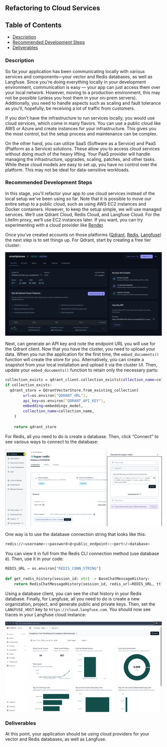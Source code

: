 ## **Refactoring to Cloud Services**

## **Table of Contents**

- [Description](#description)
- [Recommended Development Steps](#recommended-development-steps)
- [Deliverables](#deliverables)

### **Description**

So far,your application has been communicating locally with various services and components—your vector and Redis databases, as well as Langfuse. Since you're doing everything locally in your development environment, communication is easy — your app can just access them over your local network. However, moving to a production environment, this may not be possible (unless you host them in your on-prem servers). Additionally, you need to handle aspects such as scaling and fault tolerance as you'll, hopefully, be receiving a lot of traffic from customers.

If you don't have the infrastructure to run services locally, you would use cloud services, which come in many flavors. You can use a public cloud like AWS or Azure and create instances for your infrastructure. This gives you the most control, but the setup process and maintenance can be complex.

On the other hand, you can utilize SaaS (Software as a Service) and PaaS (Platform as a Service) solutions. These allow you to access cloud services without doing much of the heavy lifting. Your PaaS provider will handle managing the infrastructure, upgrades, scaling, patches, and other tasks.  While these cloud models are easy to set up, you have no control over the platform. This may not be ideal for data-sensitive workloads.

### **Recommended Development Steps**

In this stage, you'll refactor your app to use cloud services instead of the local setup we've been using so far. Note that it is possible to move our entire setup to a public cloud, such as using AWS EC2 instances and Docker containers. However, to keep the setup simple, we will use managed services. We’ll use Qdrant Cloud, Redis Cloud, and Langfuse Cloud. For the Litellm proxy, we’ll use EC2 instances later. If you want, you can try experimenting with a cloud provider like [Render](https://render.com/deploy?repo=https://github.com/BerriAI/litellm).

Once you’ve created accounts on those platforms ([Qdrant](https://cloud.qdrant.io/), [Redis](https://redis.io/cloud/), [Langfuse](https://cloud.langfuse.com/)) the next step is to set things up. For Qdrant, start by creating a free tier cluster:

![Qdrant UI](../images/qdrant.png)

Next, can generate an API key and note the endpoint URL you will use for the Qdrant client. Now that you have the cluster, you need to upload your data. When you run the application for the first time, the `embed_documents()` function will create the store for you. Alternatively, you can create a snapshot from your local installation and upload it via the cluster UI. Then, update your `embed_documents()` function to retain only the necessary parts:

```bash
collection_exists = qdrant_client.collection_exists(collection_name=collection_name)
if collection_exists:
  qdrant_store = QdrantVectorStore.from_existing_collection(
        url=os.environ["QDRANT_URL"],
        api_key=os.environ["QDRANT_API_KEY"],
        embedding=embeddings_model,
        collection_name=collection_name,
    )

    return qdrant_store
```

For Redis, all you need to do is create a database. Then, click “Connect” to see various ways to connect to the database:

![Redis](../images/redis.png)

One way is to use the database connection string that looks like this:

```bash
redis://<username>:<password>@<public_endpoint>:<port>/<database>
```

You can view it in full from the Redis CLI connection method (use database `0`). Then, use it in your code:

```python
REDIS_URL = os.environ["REDIS_CONN_STRING"]

def get_redis_history(session_id: str) -> BaseChatMessageHistory:
    return RedisChatMessageHistory(session_id, redis_url=REDIS_URL, ttl=3600)
```

Using a database client, you can see the chat history in your Redis database. Finally, for Langfuse, all you need to do is create a new organization, project, and generate public and private keys. Then, set the `LANGFUSE_HOST` key to `https://cloud.langfuse.com`. You should now see traces in your Langfuse cloud instance:

![Langfuse](../images/langfuse.png)

### **Deliverables**

At this point, your application should be using cloud providers for your vector and Redis databases, as well as Langfuse.
